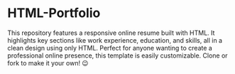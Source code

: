 # HTML-Portfolio
This repository features a responsive online resume built with HTML. It highlights key sections like work experience, education, and skills, all in a clean design using only HTML. Perfect for anyone wanting to create a professional online presence, this template is easily customizable. Clone or fork to make it your own! 😉
